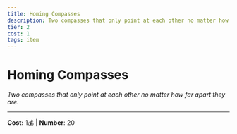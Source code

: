 ```yaml
---
title: Homing Compasses
description: Two compasses that only point at each other no matter how far apart they are.
tier: 2
cost: 1
tags: item
---
```

# Homing Compasses

_Two compasses that only point at each other no matter how far apart they are._

___
**Cost:** 1💰 | **Number**: 20
